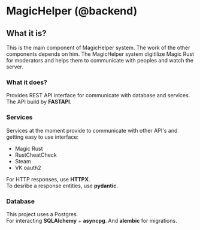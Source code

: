 # MagicHelper (@backend)

## What it is?

This is the main component of MagicHelper system. The work of the other components depends on him. The MagicHelper system digitilize Magic Rust for moderators and helps them to communicate with peoples and watch the server.

### What it does?

Provides REST API interface for communicate with database and services.
The API build by **FASTAPI**.

### Services 

Services at the moment provide to communicate with other API's and getting easy to use interface:
* Magic Rust
* RustCheatCheck
* Steam
* VK oauth2

For HTTP responses, use **HTTPX**.  
To desribe a response entities, use **pydantic**.

### Database 

This project uses a Postgres.   
For interacting **SQLAlchemy** + **asyncpg**. And **alembic** for migrations.